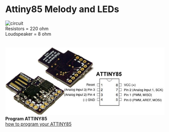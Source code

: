 # Attiny85 Melody and LEDs
<img src="https://github.com/ltvanderkrogt/Attiny85/blob/master/Attiny85/ATTiny85-melody-and-LED (1).png" alt="circuit"><BR>
Resistors = 220 ohm<BR>
Loudspeaker = 8 ohm<BR>
<BR>
<bR>
<img src="https://github.com/ltvanderkrogt/Attiny85/blob/master/ATTINY85%20USB.jpg" alt="1 euro"><BR>
<B>Program ATTINY85</B><bR>
<a href="https://digistump.com/wiki/digispark/tutorials/connecting">how to program your ATTINY85</a>
